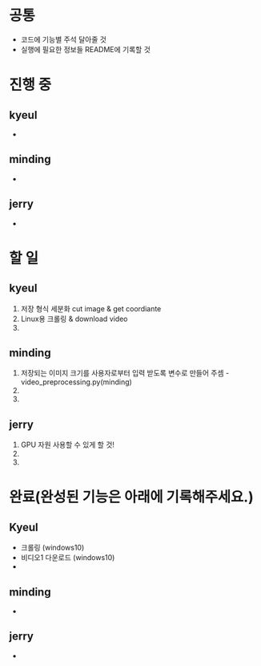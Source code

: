 # 공통
+ 코드에 기능별 주석 달아줄 것
+ 실행에 필요한 정보들 README에 기록할 것

# 진행 중
## kyeul 
+ 
## minding
+

## jerry
+


# 할  일 
## kyeul
1. 저장 형식 세분화 cut image & get coordiante
2. Linux용 크롤링 & download video
3.

## minding
1. 저장되는 이미지 크기를 사용자로부터 입력 받도록 변수로 만들어 주셈 - video_preprocessing.py(minding)
2.
3.

## jerry
1. GPU 자원 사용할 수 있게 할 것!
2.
3.


# 완료(완성된 기능은 아래에 기록해주세요.)
## Kyeul
+ 크롤링 (windows10)
+ 비디오1 다운로드 (windows10)
+

## minding
+ 

## jerry
+ 

